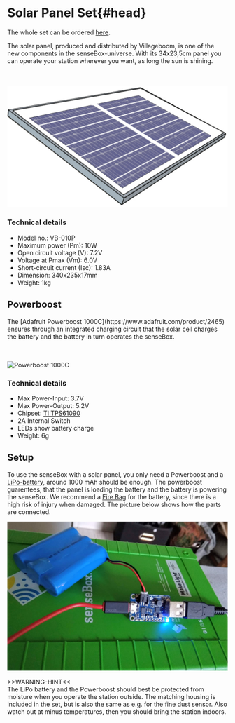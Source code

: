 # Solar Panel Set{#head}

The whole set can be ordered [here](https://sensebox.shop/product/solar-set).

<div class="description">
The solar panel, produced and distributed by Villageboom, is one of the new components in the senseBox-universe. With its 34x23,5cm panel you can operate your station wherever you want, as long the sun is shining.
</div>
<div class="line">
    <br>
    <br>
</div>

![the panel](https://github.com/sensebox/resources/raw/master/gitbook_pictures/solar_top.png)

### Technical details
   * Model no.: VB-010P
   * Maximum power (Pm): 10W
   * Open circuit voltage (V): 7.2V
   * Voltage at Pmax (Vm): 6.0V
   * Short-circuit current (Isc): 1.83A
   * Dimension: 340x235x17mm
   * Weight: 1kg

## Powerboost
 <div class="description">
The [Adafruit Powerboost 1000C](https://www.adafruit.com/product/2465) ensures through an integrated charging circuit that the solar cell charges the battery and the battery in turn operates the senseBox.
</div>
<div class="line">
    <br>
    <br>
</div>

![Powerboost 1000C](https://github.com/sensebox/resources/raw/master/gitbook_pictures/powerboost_top.png)

### Technical details
   * Max Power-Input: 3.7V
   * Max Power-Output: 5.2V
   * Chipset: [TI TPS61090](http://www.ti.com/product/TPS61090/description)
   * 2A Internal Switch
   * LEDs show battery charge
   * Weight: 6g

## Setup
To use the senseBox with a solar panel, you only need a Powerboost and a [LiPo-battery](https://eckstein-shop.de/LiPo-Akku-Lithium-Ion-Polymer-Batterie-37V-2000mAh-JST-PH-Connector), around 1000 mAh should be enough. The powerboost guarentees, that the panel is loading the battery and the battery is powering the senseBox. We recommend a [Fire Bag](https://www.amazon.de/Jamara-141360-LiPo-Guard-Lipobrandschutztasche/dp/B003OFCUIS/ref=sr_1_18?keywords=LIPO+TRESOR&qid=1556284975&s=gateway&sr=8-18) for the battery, since there is a high risk of injury when damaged. The picture below shows how the parts are connected.

![Powerboost Setup](https://github.com/sensebox/resources/raw/master/gitbook_pictures/solar_powerboost.jpg)

<div class="box_warning">
     <i class="fa fa-exclamation-circle fa-fw" aria-hidden="true" style="color: #f0ad4e"></i>
     >>WARNING-HINT<< <br>
     The LiPo battery and the Powerboost should best be protected from moisture when you operate the station outside. The matching housing is included in the set, but is also the same as e.g. for the fine dust sensor. Also watch out at minus temperatures, then you should bring the station indoors.
</div>
